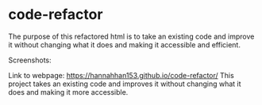 # code-refactor
The purpose of this refactored html is to take an existing code and improve it without changing what it does and making it accessible and efficient. 

Screenshots:


Link to webpage:
https://hannahhan153.github.io/code-refactor/ 
This project takes an existing code and improves it without changing what it does and making it more accessible. 

